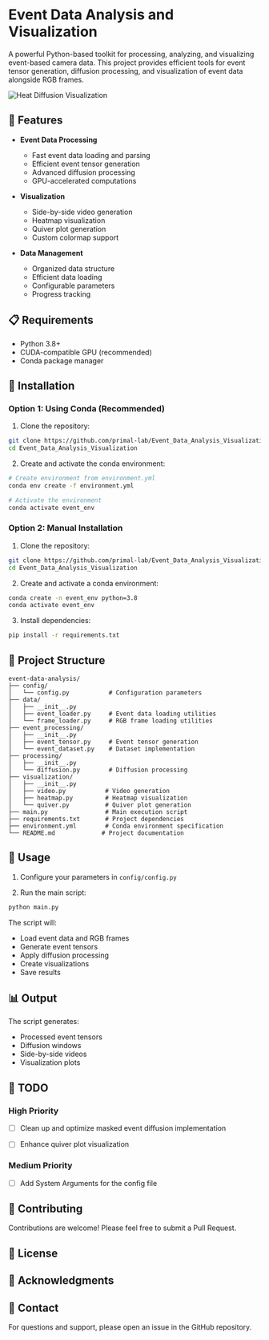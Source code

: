 # Event Data Analysis and Visualization

A powerful Python-based toolkit for processing, analyzing, and visualizing event-based camera data. This project provides efficient tools for event tensor generation, diffusion processing, and visualization of event data alongside RGB frames.

![Heat Diffusion Visualization](demo/masked_event_diffusion_3.gif)

## 🌟 Features

- **Event Data Processing**
  - Fast event data loading and parsing
  - Efficient event tensor generation
  - Advanced diffusion processing
  - GPU-accelerated computations

- **Visualization**
  - Side-by-side video generation
  - Heatmap visualization
  - Quiver plot generation
  - Custom colormap support

- **Data Management**
  - Organized data structure
  - Efficient data loading
  - Configurable parameters
  - Progress tracking

## 📋 Requirements

- Python 3.8+
- CUDA-compatible GPU (recommended)
- Conda package manager

## 🚀 Installation

### Option 1: Using Conda (Recommended)

1. Clone the repository:
```bash
git clone https://github.com/primal-lab/Event_Data_Analysis_Visualization.git
cd Event_Data_Analysis_Visualization
```

2. Create and activate the conda environment:
```bash
# Create environment from environment.yml
conda env create -f environment.yml

# Activate the environment
conda activate event_env
```

### Option 2: Manual Installation

1. Clone the repository:
```bash
git clone https://github.com/primal-lab/Event_Data_Analysis_Visualization.git
cd Event_Data_Analysis_Visualization
```

2. Create and activate a conda environment:
```bash
conda create -n event_env python=3.8
conda activate event_env
```

3. Install dependencies:
```bash
pip install -r requirements.txt
```

## 📁 Project Structure

```
event-data-analysis/
├── config/
│   └── config.py           # Configuration parameters
├── data/
│   ├── __init__.py
│   ├── event_loader.py     # Event data loading utilities
│   └── frame_loader.py     # RGB frame loading utilities
├── event_processing/
│   ├── __init__.py
│   ├── event_tensor.py     # Event tensor generation
│   └── event_dataset.py    # Dataset implementation
├── processing/
│   ├── __init__.py
│   └── diffusion.py        # Diffusion processing
├── visualization/
│   ├── __init__.py
│   ├── video.py           # Video generation
│   ├── heatmap.py         # Heatmap visualization
│   └── quiver.py          # Quiver plot generation
├── main.py                # Main execution script
├── requirements.txt       # Project dependencies
├── environment.yml        # Conda environment specification
└── README.md             # Project documentation
```

## 🎯 Usage

1. Configure your parameters in `config/config.py`

2. Run the main script:
```bash
python main.py
```

The script will:
- Load event data and RGB frames
- Generate event tensors
- Apply diffusion processing
- Create visualizations
- Save results

## 📊 Output

The script generates:
- Processed event tensors
- Diffusion windows
- Side-by-side videos
- Visualization plots

## 📝 TODO

### High Priority
- [ ] Clean up and optimize masked event diffusion implementation
- [ ] Enhance quiver plot visualization


### Medium Priority
- [ ] Add System Arguments for the config file

## 🤝 Contributing

Contributions are welcome! Please feel free to submit a Pull Request.

## 📝 License


## 🙏 Acknowledgments

## 📧 Contact

For questions and support, please open an issue in the GitHub repository.



